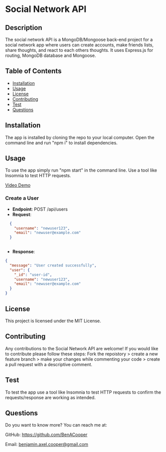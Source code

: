 
  # Social Network API
    
  ## Description
  The social network API is a MongoDB/Mongoose back-end project for a social network app where users can create accounts, make friends lists, share thoughts, and react to each others thoughts. It uses Express.js for routing, MongoDB database and Mongoose.
   

  ## Table of Contents
  - [Installation](#installation)
  - [Usage](#usage) 
  - [License](#license)
  - [Contributing](#contributing)
  - [Test](#test)
  - [Questions](#questions)

    
  ## Installation
  The app is installed by cloning the repo to your local computer. Open the command line and run "npm i" to install dependencies.
    
  ## Usage
  To use the app simply run "npm start" in the command line. Use a tool like Insomnia to test HTTP requests.  

  [Video Demo](https://drive.google.com/file/d/14fPYCqN0qf9lt1aSN-CwMZD8TrDcvovF/view)

  ### Create a User

- **Endpoint**: POST /api/users
- **Request**:
```json
  {
    "username": "newuser123",
    "email": "newuser@example.com"
  }
  
```
- **Response**:
```json
{
  "message": "User created successfully",
  "user": {
    "_id": "user-id",
    "username": "newuser123",
    "email": "newuser@example.com"
  }
}
```
 

  ## License
  This project is licensed under the MIT License.
    
  ## Contributing
  Any contributions to the Social Network API are welcome! If you would like to contribute please follow these steps: Fork the repoistory > create a new feature branch > make your changes while commenting your code > create a pull request with a descriptive comment.
    
  ## Test
  To test the app use a tool like Insomnia to test HTTP requests to confirm the requests/response are working as intended.
    
  ## Questions
  Do you want to know more? You can reach me at:
  
  GitHub: https://github.com/BenACooper
  
  Email: benjamin.axel.cooper@gmail.com
  